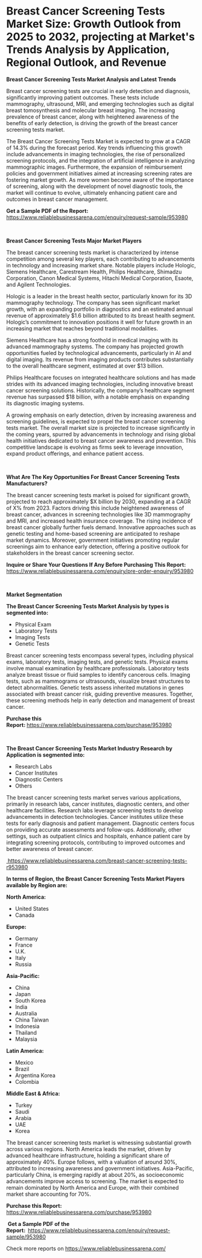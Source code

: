 <p><h1>Breast Cancer Screening Tests Market Size: Growth Outlook from 2025 to 2032, projecting at Market's Trends Analysis by Application, Regional Outlook, and Revenue</h1></p><p><strong>Breast Cancer Screening Tests Market Analysis and Latest Trends</strong></p>
<p><p>Breast cancer screening tests are crucial in early detection and diagnosis, significantly improving patient outcomes. These tests include mammography, ultrasound, MRI, and emerging technologies such as digital breast tomosynthesis and molecular breast imaging. The increasing prevalence of breast cancer, along with heightened awareness of the benefits of early detection, is driving the growth of the breast cancer screening tests market.</p><p>The Breast Cancer Screening Tests Market is expected to grow at a CAGR of 14.3% during the forecast period. Key trends influencing this growth include advancements in imaging technologies, the rise of personalized screening protocols, and the integration of artificial intelligence in analyzing mammographic images. Furthermore, the expansion of reimbursement policies and government initiatives aimed at increasing screening rates are fostering market growth. As more women become aware of the importance of screening, along with the development of novel diagnostic tools, the market will continue to evolve, ultimately enhancing patient care and outcomes in breast cancer management.</p></p>
<p><strong>Get a Sample PDF of the Report:&nbsp;</strong> <a href="https://www.reliablebusinessarena.com/enquiry/request-sample/953980?utm_campaign=2928&utm_medium=2&utm_source=Github&utm_content=ia&utm_term=07032025&utm_id=breast-cancer-screening-tests">https://www.reliablebusinessarena.com/enquiry/request-sample/953980</a></p>
<p>&nbsp;</p>
<p><strong>Breast Cancer Screening Tests Major Market Players</strong></p>
<p><p>The breast cancer screening tests market is characterized by intense competition among several key players, each contributing to advancements in technology and increasing market share. Notable players include Hologic, Siemens Healthcare, Carestream Health, Philips Healthcare, Shimadzu Corporation, Canon Medical Systems, Hitachi Medical Corporation, Esaote, and Agilent Technologies.</p><p>Hologic is a leader in the breast health sector, particularly known for its 3D mammography technology. The company has seen significant market growth, with an expanding portfolio in diagnostics and an estimated annual revenue of approximately $1.6 billion attributed to its breast health segment. Hologic’s commitment to innovation positions it well for future growth in an increasing market that reaches beyond traditional modalities.</p><p>Siemens Healthcare has a strong foothold in medical imaging with its advanced mammography systems. The company has projected growth opportunities fueled by technological advancements, particularly in AI and digital imaging. Its revenue from imaging products contributes substantially to the overall healthcare segment, estimated at over $13 billion.</p><p>Philips Healthcare focuses on integrated healthcare solutions and has made strides with its advanced imaging technologies, including innovative breast cancer screening solutions. Historically, the company’s healthcare segment revenue has surpassed $18 billion, with a notable emphasis on expanding its diagnostic imaging systems.</p><p>A growing emphasis on early detection, driven by increasing awareness and screening guidelines, is expected to propel the breast cancer screening tests market. The overall market size is projected to increase significantly in the coming years, spurred by advancements in technology and rising global health initiatives dedicated to breast cancer awareness and prevention. This competitive landscape is evolving as firms seek to leverage innovation, expand product offerings, and enhance patient access.</p></p>
<p>&nbsp;</p>
<p><strong>What Are The Key Opportunities For Breast Cancer Screening Tests Manufacturers?</strong></p>
<p><p>The breast cancer screening tests market is poised for significant growth, projected to reach approximately $X billion by 2030, expanding at a CAGR of X% from 2023. Factors driving this include heightened awareness of breast cancer, advances in screening technologies like 3D mammography and MRI, and increased health insurance coverage. The rising incidence of breast cancer globally further fuels demand. Innovative approaches such as genetic testing and home-based screening are anticipated to reshape market dynamics. Moreover, government initiatives promoting regular screenings aim to enhance early detection, offering a positive outlook for stakeholders in the breast cancer screening sector.</p></p>
<p><strong>Inquire or Share Your Questions If Any Before Purchasing This Report:</strong> <a href="https://www.reliablebusinessarena.com/enquiry/pre-order-enquiry/953980?utm_campaign=2928&utm_medium=2&utm_source=Github&utm_content=ia&utm_term=07032025&utm_id=breast-cancer-screening-tests">https://www.reliablebusinessarena.com/enquiry/pre-order-enquiry/953980</a></p>
<p>&nbsp;</p>
<p><strong>Market Segmentation</strong></p>
<p><strong>The Breast Cancer Screening Tests Market Analysis by types is segmented into:</strong></p>
<p><ul><li>Physical Exam</li><li>Laboratory Tests</li><li>Imaging Tests</li><li>Genetic Tests</li></ul></p>
<p><p>Breast cancer screening tests encompass several types, including physical exams, laboratory tests, imaging tests, and genetic tests. Physical exams involve manual examination by healthcare professionals. Laboratory tests analyze breast tissue or fluid samples to identify cancerous cells. Imaging tests, such as mammograms or ultrasounds, visualize breast structures to detect abnormalities. Genetic tests assess inherited mutations in genes associated with breast cancer risk, guiding preventive measures. Together, these screening methods help in early detection and management of breast cancer.</p></p>
<p><strong>Purchase this Report:&nbsp;</strong><a href="https://www.reliablebusinessarena.com/purchase/953980?utm_campaign=2928&utm_medium=2&utm_source=Github&utm_content=ia&utm_term=07032025&utm_id=breast-cancer-screening-tests">https://www.reliablebusinessarena.com/purchase/953980</a></p>
<p>&nbsp;</p>
<p><strong>The Breast Cancer Screening Tests Market Industry Research by Application is segmented into:</strong></p>
<p><ul><li>Research Labs</li><li>Cancer Institutes</li><li>Diagnostic Centers</li><li>Others</li></ul></p>
<p><p>The breast cancer screening tests market serves various applications, primarily in research labs, cancer institutes, diagnostic centers, and other healthcare facilities. Research labs leverage screening tests to develop advancements in detection technologies. Cancer institutes utilize these tests for early diagnosis and patient management. Diagnostic centers focus on providing accurate assessments and follow-ups. Additionally, other settings, such as outpatient clinics and hospitals, enhance patient care by integrating screening protocols, contributing to improved outcomes and better awareness of breast cancer.</p></p>
<p><a href="https://www.reliablebusinessarena.com/breast-cancer-screening-tests-r953980?utm_campaign=2928&utm_medium=2&utm_source=Github&utm_content=ia&utm_term=07032025&utm_id=breast-cancer-screening-tests">&nbsp;https://www.reliablebusinessarena.com/breast-cancer-screening-tests-r953980</a></p>
<p><strong>In terms of Region, the Breast Cancer Screening Tests Market Players available by Region are:</strong></p>
<p>
    <p> <strong> North America: </strong>
        <ul>
            <li>United States</li>
            <li>Canada</li>
        </ul>
        </p> 
    <p> <strong> Europe: </strong>
        <ul>
            <li>Germany</li>
            <li>France</li>
            <li>U.K.</li>
            <li>Italy</li>
            <li>Russia</li>
        </ul>
        </p> 
    <p> <strong> Asia-Pacific: </strong>
        <ul>
            <li>China</li>
            <li>Japan</li>
            <li>South Korea</li>
            <li>India</li>
            <li>Australia</li>
            <li>China Taiwan</li>
            <li>Indonesia</li>
            <li>Thailand</li>
            <li>Malaysia</li>
        </ul>
        </p> 
    <p> <strong> Latin America: </strong>
        <ul>
            <li>Mexico</li>
            <li>Brazil</li>
            <li>Argentina Korea</li>
            <li>Colombia</li>
        </ul>
        </p> 
    <p> <strong> Middle East & Africa: </strong>
        <ul>
            <li>Turkey</li>
            <li>Saudi</li>
            <li>Arabia</li>
            <li>UAE</li>
            <li>Korea</li>
        </ul>
    </p>
    </p>
<p><p>The breast cancer screening tests market is witnessing substantial growth across various regions. North America leads the market, driven by advanced healthcare infrastructure, holding a significant share of approximately 40%. Europe follows, with a valuation of around 30%, attributed to increasing awareness and government initiatives. Asia-Pacific, particularly China, is emerging rapidly at about 20%, as socioeconomic advancements improve access to screening. The market is expected to remain dominated by North America and Europe, with their combined market share accounting for 70%.</p></p>
<p><strong>Purchase this Report: </strong><a href="https://www.reliablebusinessarena.com/purchase/953980?utm_campaign=2928&utm_medium=2&utm_source=Github&utm_content=ia&utm_term=07032025&utm_id=breast-cancer-screening-tests">https://www.reliablebusinessarena.com/purchase/953980</a></p>
<p>&nbsp;<strong>Get a Sample PDF of the Report:&nbsp;&nbsp;</strong><a href="https://www.reliablebusinessarena.com/enquiry/request-sample/953980?utm_campaign=2928&utm_medium=2&utm_source=Github&utm_content=ia&utm_term=07032025&utm_id=breast-cancer-screening-tests">https://www.reliablebusinessarena.com/enquiry/request-sample/953980</a></p>
<p><strong></strong></p>
<p>Check more reports on <a href="https://www.reliablebusinessarena.com/?utm_campaign=2928&utm_medium=2&utm_source=Github&utm_content=ia&utm_term=07032025&utm_id=breast-cancer-screening-tests">https://www.reliablebusinessarena.com/</a></p>